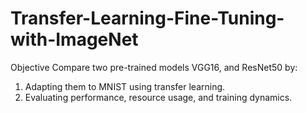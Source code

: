 # Transfer-Learning-Fine-Tuning-with-ImageNet
Objective Compare two pre-trained models VGG16, and ResNet50 by: 
1. Adapting them to MNIST using transfer learning.
2. Evaluating performance, resource usage, and training dynamics.
